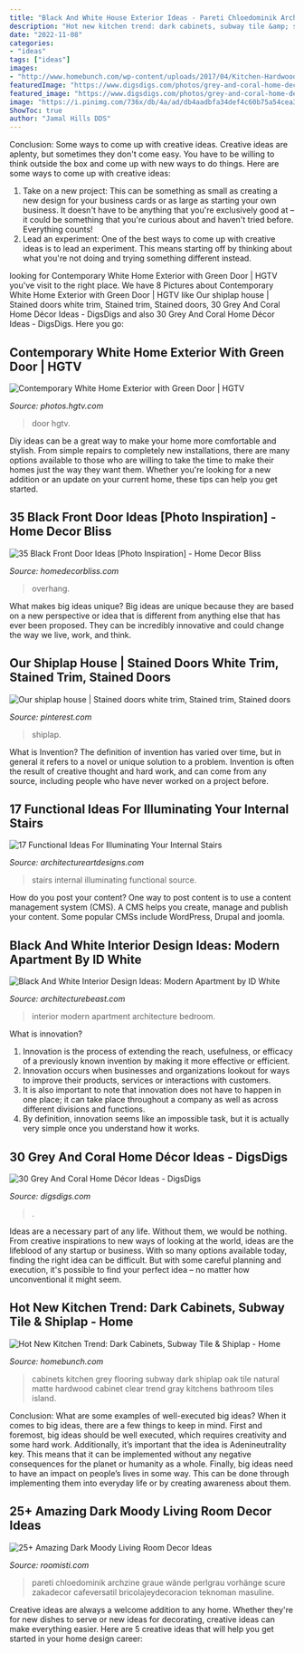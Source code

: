 ```yaml
---
title: "Black And White House Exterior Ideas - Pareti Chloedominik Archzine Graue Wände Perlgrau Vorhänge Scure Zakadecor Cafeversatil Bricolajeydecoracion Teknoman Masuline"
description: "Hot new kitchen trend: dark cabinets, subway tile &amp; shiplap"
date: "2022-11-08"
categories:
- "ideas"
tags: ["ideas"]
images:
- "http://www.homebunch.com/wp-content/uploads/2017/04/Kitchen-Hardwood-Flooring.-Kitchen-Hardwood-Flooring.-Kitchen-Hardwood-Flooring.-Kitchen-Hardwood-Flooring.-Kitchen-Hardwood-Flooring.jpg"
featuredImage: "https://www.digsdigs.com/photos/grey-and-coral-home-decor-ideas-30.jpg"
featured_image: "https://www.digsdigs.com/photos/grey-and-coral-home-decor-ideas-30.jpg"
image: "https://i.pinimg.com/736x/db/4a/ad/db4aadbfa34def4c60b75a54cea3f75f.jpg"
ShowToc: true
author: "Jamal Hills DDS"
---
```



Conclusion: Some ways to come up with creative ideas.
Creative ideas are aplenty, but sometimes they don't come easy. You have to be willing to think outside the box and come up with new ways to do things. Here are some ways to come up with creative ideas: 
1. Take on a new project: This can be something as small as creating a new design for your business cards or as large as starting your own business. It doesn't have to be anything that you're exclusively good at – it could be something that you're curious about and haven't tried before. Everything counts! 
2. Lead an experiment: One of the best ways to come up with creative ideas is to lead an experiment. This means starting off by thinking about what you're not doing and trying something different instead.

	

		
looking for Contemporary White Home Exterior with Green Door | HGTV you've visit to the right place. We have 8 Pictures about Contemporary White Home Exterior with Green Door | HGTV like Our shiplap house | Stained doors white trim, Stained trim, Stained doors, 30 Grey And Coral Home Décor Ideas - DigsDigs and also 30 Grey And Coral Home Décor Ideas - DigsDigs. Here you go:
		
    
## Contemporary White Home Exterior With Green Door | HGTV

<img loading=lazy src="https://hgtvhome.sndimg.com/content/dam/images/hgtv/fullset/2018/8/3/1/HHSHM104_307837_1193222.jpg.rend.hgtvcom.616.924.suffix/1533317486129.jpeg" onerror="this.onerror=null;this.src='https://tse3.mm.bing.net/th?id=OIP.-uUgD2wxcIyKdLz3mni8qQHaLH&amp;pid=15.1';" alt="Contemporary White Home Exterior with Green Door | HGTV">

_Source: photos.hgtv.com_

>door hgtv. 

	

Diy ideas can be a great way to make your home more comfortable and stylish. From simple repairs to completely new installations, there are many options available to those who are willing to take the time to make their homes just the way they want them. Whether you're looking for a new addition or an update on your current home, these tips can help you get started.

    
## 35 Black Front Door Ideas [Photo Inspiration] - Home Decor Bliss

<img loading=lazy src="https://homedecorbliss.com/wp-content/uploads/2020/02/Brick-wall-and-dark-door-with-lamp-at-the-side-scaled.jpg" onerror="this.onerror=null;this.src='https://tse1.mm.bing.net/th?id=OIP.464FOjE_EZtpHvdCFdK3xQHaLH&amp;pid=15.1';" alt="35 Black Front Door Ideas [Photo Inspiration] - Home Decor Bliss">

_Source: homedecorbliss.com_

>overhang. 

	

What makes big ideas unique?
Big ideas are unique because they are based on a new perspective or idea that is different from anything else that has ever been proposed. They can be incredibly innovative and could change the way we live, work, and think.

    
## Our Shiplap House | Stained Doors White Trim, Stained Trim, Stained Doors

<img loading=lazy src="https://i.pinimg.com/736x/db/4a/ad/db4aadbfa34def4c60b75a54cea3f75f.jpg" onerror="this.onerror=null;this.src='https://tse3.mm.bing.net/th?id=OIP.zlGyJBvwWU94d5tUtXH4uQHaJ3&amp;pid=15.1';" alt="Our shiplap house | Stained doors white trim, Stained trim, Stained doors">

_Source: pinterest.com_

>shiplap. 

	

What is Invention?
The definition of invention has varied over time, but in general it refers to a novel or unique solution to a problem. Invention is often the result of creative thought and hard work, and can come from any source, including people who have never worked on a project before.

    
## 17 Functional Ideas For Illuminating Your Internal Stairs

<img loading=lazy src="https://www.architectureartdesigns.com/wp-content/uploads/2016/10/3-1.jpg" onerror="this.onerror=null;this.src='https://tse1.mm.bing.net/th?id=OIP.O7allvvQ4j5LIZXSThOCggAAAA&amp;pid=15.1';" alt="17 Functional Ideas For Illuminating Your Internal Stairs">

_Source: architectureartdesigns.com_

>stairs internal illuminating functional source. 

	

How do you post your content?
One way to post content is to use a content management system (CMS). A CMS helps you create, manage and publish your content. Some popular CMSs include WordPress, Drupal and joomla.

    
## Black And White Interior Design Ideas: Modern Apartment By ID White

<img loading=lazy src="https://architecturebeast.com/wp-content/uploads/2017/05/Black-And-White-Interior-Design-Ideas-Modern-Apartment-by-ID-White-on-Architecture-Beast-06-min.jpg" onerror="this.onerror=null;this.src='https://tse2.mm.bing.net/th?id=OIP.C9PXrtJ-UP20dtbsneqyBAHaJ3&amp;pid=15.1';" alt="Black And White Interior Design Ideas: Modern Apartment by ID White">

_Source: architecturebeast.com_

>interior modern apartment architecture bedroom. 

	

What is innovation?
1. Innovation is the process of extending the reach, usefulness, or efficacy of a previously known invention by making it more effective or efficient.
2. Innovation occurs when businesses and organizations lookout for ways to improve their products, services or interactions with customers.
3. It is also important to note that innovation does not have to happen in one place; it can take place throughout a company as well as across different divisions and functions.
4. By definition, innovation seems like an impossible task, but it is actually very simple once you understand how it works.

    
## 30 Grey And Coral Home Décor Ideas - DigsDigs

<img loading=lazy src="https://www.digsdigs.com/photos/grey-and-coral-home-decor-ideas-30.jpg" onerror="this.onerror=null;this.src='https://tse3.mm.bing.net/th?id=OIP.GI8-xT4laSB8MU6nmwZ7-QHaJ4&amp;pid=15.1';" alt="30 Grey And Coral Home Décor Ideas - DigsDigs">

_Source: digsdigs.com_

>. 

	

Ideas are a necessary part of any life. Without them, we would be nothing. From creative inspirations to new ways of looking at the world, ideas are the lifeblood of any startup or business. With so many options available today, finding the right idea can be difficult. But with some careful planning and execution, it's possible to find your perfect idea – no matter how unconventional it might seem.

    
## Hot New Kitchen Trend: Dark Cabinets, Subway Tile &amp; Shiplap - Home

<img loading=lazy src="http://www.homebunch.com/wp-content/uploads/2017/04/Kitchen-Hardwood-Flooring.-Kitchen-Hardwood-Flooring.-Kitchen-Hardwood-Flooring.-Kitchen-Hardwood-Flooring.-Kitchen-Hardwood-Flooring.jpg" onerror="this.onerror=null;this.src='https://tse4.mm.bing.net/th?id=OIP.7totyi0H8Ve8ui1IIL1zuAHaKU&amp;pid=15.1';" alt="Hot New Kitchen Trend: Dark Cabinets, Subway Tile &amp; Shiplap - Home">

_Source: homebunch.com_

>cabinets kitchen grey flooring subway dark shiplap oak tile natural matte hardwood cabinet clear trend gray kitchens bathroom tiles island. 

	

Conclusion: What are some examples of well-executed big ideas?
When it comes to big ideas, there are a few things to keep in mind. First and foremost, big ideas should be well executed, which requires creativity and some hard work. Additionally, it’s important that the idea is Adenineutrality key. This means that it can be implemented without any negative consequences for the planet or humanity as a whole. Finally, big ideas need to have an impact on people’s lives in some way. This can be done through implementing them into everyday life or by creating awareness about them.

    
## 25+ Amazing Dark Moody Living Room Decor Ideas

<img loading=lazy src="https://roomisti.com/wp-content/uploads/2019/03/25-Amazing-Dark-Moody-Living-Room-Decor-Ideas-3.jpg" onerror="this.onerror=null;this.src='https://tse4.mm.bing.net/th?id=OIP.itdAscYHiMNVV5dTJUBQyQHaJ1&amp;pid=15.1';" alt="25+ Amazing Dark Moody Living Room Decor Ideas">

_Source: roomisti.com_

>pareti chloedominik archzine graue wände perlgrau vorhänge scure zakadecor cafeversatil bricolajeydecoracion teknoman masuline. 

	

Creative ideas are always a welcome addition to any home. Whether they're for new dishes to serve or new ideas for decorating, creative ideas can make everything easier. Here are 5 creative ideas that will help you get started in your home design career: 

